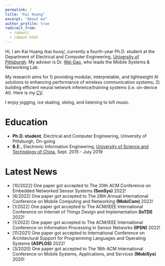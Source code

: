 ```yaml
---
permalink: /
title: "Kai Huang"
excerpt: "About me"
author_profile: true
redirect_from: 
  - /about/
  - /about.html
---
```


Hi, I am Kai Huang /kaɪ hʊʌŋ/, currently a fourth-year Ph.D. student at the Department of Electrical and Computer Engineering, [University of Pittsburgh](https://www.pitt.edu/). My advisor is Dr. [Wei Gao](https://sites.pitt.edu/~weigao/), who leads the Mobile Systems & Networking Lab. 

My research aims for 1) providing modular, interpretable, and lightweight AI solutions to enhancing performance of wireless communication systems; 2) building efficient neural network inference/training systems (i.e. on-device AI). Here is my [CV](http://hellokevin07.github.io/files/CV_KaiHuang.pdf). 

I enjoy jogging, ice skating, skiing, and listening to lofi music.

Education
======
* <b>Ph.D. student</b>, Electrical and Computer Engineering, University of Pittsburgh, On-going
* <b>B.E.</b>, Electronic Information Engineering, [University of Science and Technology of China](https://en.ustc.edu.cn/), Sept. 2015 - July 2019

Latest News
======
* [10/2022] One paper got accepted to The 20th ACM Conference on Embedded Networked Sensor Systems <b>(SenSys)</b> 2022!
* [6/2022] One paper got accepted to The 28th Annual International Conference on Mobile Computing and Networking <b>(MobiCom)</b> 2022!
* [1/2022] One paper got accepted to The ACM/IEEE International Conference on Internet of Things Design and Implementation <b>(IoTDI)</b> 2022!
* [1/2022] One paper got accepted to The ACM/IEEE International Conference on Information Processing in Sensor Networks <b>(IPSN)</b> 2022!
* [11/2021] One paper got accepted to International Conference on Architectural Support for Programming Languages and Operating Systems <b>(ASPLOS)</b> 2022!
* [3/2020] One paper got accepted to The 18th ACM International Conference on Mobile Systems, Applications, and Services <b>(MobiSys)</b> 2020!
